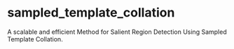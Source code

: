 # sampled_template_collation
A scalable and efficient Method for Salient Region Detection Using Sampled Template Collation.
